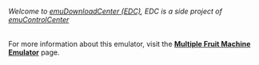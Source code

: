 ###### Welcome to [emuDownloadCenter (EDC)](https://github.com/PhoenixInteractiveNL/emuDownloadCenter/wiki/), EDC is a side project of [emuControlCenter](https://github.com/PhoenixInteractiveNL/emuControlCenter/wiki/)

For more information about this emulator, visit the [**Multiple Fruit Machine Emulator**](https://github.com/PhoenixInteractiveNL/emuDownloadCenter/wiki/Emulator-mfme#menu) page.
